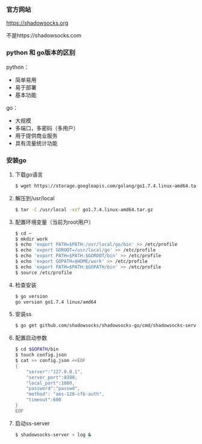 ### 官方网站

https://shadowsocks.org

不是https://shadowsocks.com

### python 和 go版本的区别

python：

* 简单易用
* 易于部署
* 基本功能

go：

* 大规模
* 多端口，多密码（多用户）
* 用于提供商业服务
* 具有流量统计功能

### 安装go

1. 下载go语言

   ```sh
   $ wget https://storage.googleapis.com/golang/go1.7.4.linux-amd64.tar.gz
   ```

2. 解压到/usr/local

   ```sh
   $ tar -C /usr/local -xzf go1.7.4.linux-amd64.tar.gz
   ```

3. 配置环境变量（当前为root用户）

   ```sh
   $ cd ~
   $ mkdir work
   $ echo 'export PATH=$PATH:/usr/local/go/bin' >> /etc/profile
   $ echo 'export GOROOT=/usr/local/go' >> /etc/profile
   $ echo 'export PATH=$PATH:$GOROOT/bin' >> /etc/profile
   $ echo 'export GOPATH=$HOME/work' >> /etc/profile
   $ echo 'export PATH=$PATH:$GOPATH/bin' >> /etc/profile
   $ source /etc/profile
   ```

4. 检查安装

   ```sh
   $ go version
   go version go1.7.4 linux/amd64
   ```

5. 安装ss

   ```sh
   $ go get github.com/shadowsocks/shadowsocks-go/cmd/shadowsocks-server
   ```

6. 配置启动参数

   ```sh
   $ cd $GOPATH/bin
   $ touch config.json
   $ cat >> config.json <<EOF
   {
       "server":"127.0.0.1",
       "server_port":8388,
       "local_port":1080,
       "password":"passwd",
       "method": "aes-128-cfb-auth",
       "timeout":600
   }
   EOF
   ```

7. 启动ss-server

   ```sh
   $ shadowsocks-server > log &
   ```

